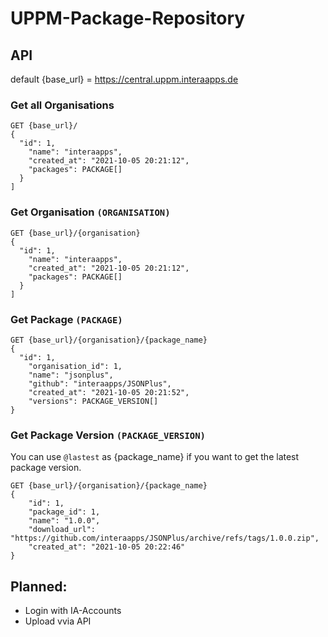 # UPPM-Package-Repository
## API
default {base_url} = https://central.uppm.interaapps.de
### Get all Organisations
```shell
GET {base_url}/
{
  "id": 1,
    "name": "interaapps",
    "created_at": "2021-10-05 20:21:12",
    "packages": PACKAGE[]
  }
]
```

### Get Organisation `(ORGANISATION)`
```shell
GET {base_url}/{organisation}
{
  "id": 1,
    "name": "interaapps",
    "created_at": "2021-10-05 20:21:12",
    "packages": PACKAGE[]
  }
]
```
### Get Package `(PACKAGE)`
```shell
GET {base_url}/{organisation}/{package_name}
{
  "id": 1,
    "organisation_id": 1,
    "name": "jsonplus",
    "github": "interaapps/JSONPlus",
    "created_at": "2021-10-05 20:21:52",
    "versions": PACKAGE_VERSION[]
}
```
### Get Package Version `(PACKAGE_VERSION)`
You can use `@lastest` as {package_name} if you want to get the latest package version.
```shell
GET {base_url}/{organisation}/{package_name}
{
    "id": 1,
    "package_id": 1,
    "name": "1.0.0",
    "download_url": "https://github.com/interaapps/JSONPlus/archive/refs/tags/1.0.0.zip",
    "created_at": "2021-10-05 20:22:46"
}
```

## Planned:
- Login with IA-Accounts
- Upload vvia API